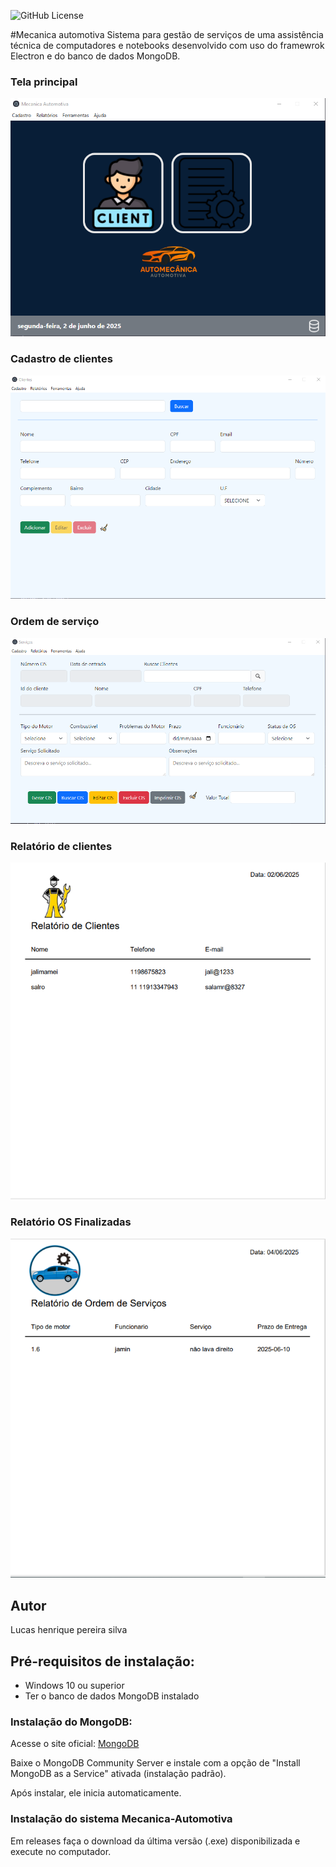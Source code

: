 ![GitHub License](https://img.shields.io/github/license/lucashenriquepereirasilva/Mecanica-automotiva)


#Mecanica automotiva
Sistema para gestão de serviços de uma assistência técnica de computadores e notebooks desenvolvido com uso do framewrok Electron e do banco de dados MongoDB.

### Tela principal
![](src/public/img/cliente1.png)
### Cadastro de clientes
![](src/public/img/cadastrocliente.png)
### Ordem de serviço
![](src/public/img/ordemdeservicos.png)

### Relatório de clientes
![](src/public/img/RelatorioClientes.png)

### Relatório OS Finalizadas
![](src/public/img/finalizada.png)

## Autor
Lucas henrique pereira silva

## Pré-requisitos de instalação:
- Windows 10 ou superior
- Ter o banco de dados MongoDB instalado

### Instalação do MongoDB:
Acesse o site oficial:
[MongoDB](https://www.mongodb.com/try/download/community)

Baixe o MongoDB Community Server e instale com a opção de "Install MongoDB as a Service" ativada (instalação padrão).

Após instalar, ele inicia automaticamente.

### Instalação do sistema Mecanica-Automotiva
Em releases faça o download da última versão (.exe) disponibilizada e execute no computador.
